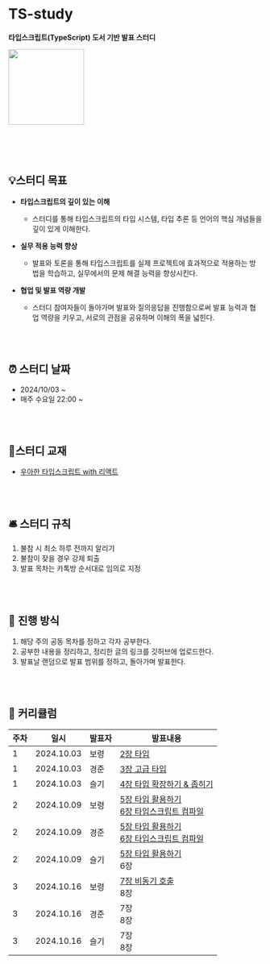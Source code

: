 # TS-study
**타입스크립트(TypeScript) 도서 기반 발표 스터디**

<img src="https://github.com/user-attachments/assets/a7ec69d7-b85d-45d5-8b9f-84ed7a636291" width="150px" height="150px" />

<br/><br/>
<br/>

## 💡스터디 목표
- **타입스크립트의 깊이 있는 이해**
  - 스터디를 통해 타입스크립트의 타입 시스템, 타입 추론 등 언어의 핵심 개념들을 깊이 있게 이해한다.

- **실무 적용 능력 향상**
  - 발표와 토론을 통해 타입스크립트를 실제 프로젝트에 효과적으로 적용하는 방법을 학습하고, 실무에서의 문제 해결 능력을 향상시킨다.

- **협업 및 발표 역량 개발**
  - 스터디 참여자들이 돌아가며 발표와 질의응답을 진행함으로써 발표 능력과 협업 역량을 키우고, 서로의 관점을 공유하며 이해의 폭을 넓힌다.


<br/><br/>

## ⏰ 스터디 날짜
- 2024/10/03 ~ 
- 매주 수요일 22:00 ~ 

<br/><br/>

## 📘스터디 교재
- [우아한 타입스크립트 with 리액트](https://product.kyobobook.co.kr/detail/S000210716282?utm_source=google&utm_medium=cpc&utm_campaign=googleSearch&gad_source=1&gclid=Cj0KCQjwjNS3BhChARIsAOxBM6qZ81rCRgQN-7GDF3G3voumUOTmV9CNJd2tMD6z2P-QN56qG2Xvb_saAphREALw_wcB)

<br/><br/>

## 🛎️ 스터디 규칙
1. 불참 시 최소 하루 전까지 알리기
2. 불참이 잦을 경우 강제 퇴출
3. 발표 목차는 카톡방 순서대로 임의로 지정

<br/><br/>

## 📢 진행 방식
1. 해당 주의 공동 목차를 정하고 각자 공부한다.
2. 공부한 내용을 정리하고, 정리한 글의 링크를 깃허브에 업로드한다.
3. 발표날 랜덤으로 발표 범위를 정하고, 돌아가며 발표한다.

<br/><br/>

## 📆 커리큘럼

| 주차 | 일시       | 발표자             | 발표내용                                  |
|------|------------|--------------------|-------------------------------------------|
| 1    | 2024.10.03  | 보령   | [2장 타입](https://thin-brisket-ae4.notion.site/2-1101725a42fe804c840ed5278cd26724?pvs=4) |
| 1    | 2024.10.03  | 경준   | [3장 고급 타입](https://sand-tapir-46f.notion.site/3-f5cf0151cc8042b499cb87e203bea2d5?pvs=4) |
| 1    | 2024.10.03  | 슬기   | [4장 타입 확장하기 & 좁히기](https://glamorous-witness-058.notion.site/4-1138a4f41d7f80119e12eca7d570a6e0?pvs=4) |
| 2    | 2024.10.09  | 보령   | [5장 타입 활용하기](https://thin-brisket-ae4.notion.site/5-1181725a42fe8067ab49faec0735c08f?pvs=4) <br/> [6장 타입스크립트 컴파일](https://thin-brisket-ae4.notion.site/6-1151725a42fe8075a76dc1db27a5cfec?pvs=4) |
| 2    | 2024.10.09  | 경준   | [5장 타입 활용하기](https://sand-tapir-46f.notion.site/5-b6d376be583342bf8869e47893247171?pvs=4) <br/> [6장 타입스크립트 컴파일](https://sand-tapir-46f.notion.site/6-66835327452543a996a9059487a141b2?pvs=4) |
| 2    | 2024.10.09  | 슬기   | [5장 타입 활용하기](https://glamorous-witness-058.notion.site/5-11b8a4f41d7f80228e49f067caa7d6c8?pvs=4) <br/> 6장 |
| 3    | 2024.10.16  | 보령   | [7장 비동기 호출](https://thin-brisket-ae4.notion.site/7-1151725a42fe80baa67fdded9bb1e604?pvs=4) <br/> 8장 |
| 3    | 2024.10.16  | 경준   | 7장 <br/> 8장 |
| 3    | 2024.10.16  | 슬기   | 7장 <br/> 8장 |


<br/><br/>
